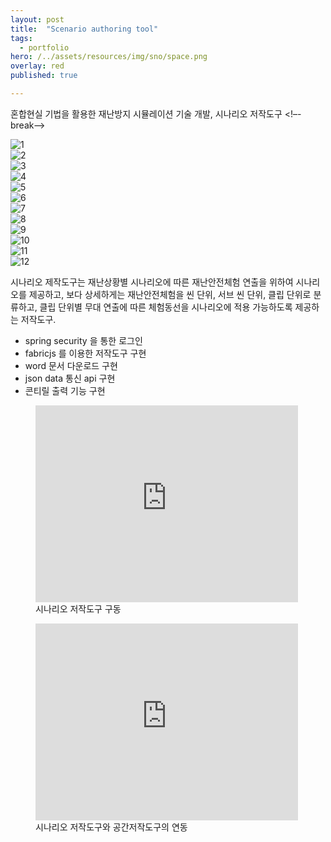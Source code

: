 ```yaml
---
layout: post
title:  "Scenario authoring tool"
tags:
  - portfolio
hero: /../assets/resources/img/sno/space.png
overlay: red
published: true

---
```

혼합현실 기법을 활용한 재난방지 시뮬레이션 기술 개발, 시나리오 저작도구
<!–-break-–>
<div class="swiper-container">
    <div class="swiper-wrapper">
      	<div class="swiper-slide"><img src="/../assets/resources/img/sno/login.png" alt="1"></div>
	 	<div class="swiper-slide"><img src="/../assets/resources/img/sno/join.png" alt="2"></div>
	 	<div class="swiper-slide"><img src="/../assets/resources/img/sno/find.png" alt="3"></div>
	 	<div class="swiper-slide"><img src="/../assets/resources/img/sno/mode.png" alt="4"></div>
	 	<div class="swiper-slide"><img src="/../assets/resources/img/sno/new.png" alt="5"></div>
	 	<div class="swiper-slide"><img src="/../assets/resources/img/sno/make.png" alt="6"></div>
	 	<div class="swiper-slide"><img src="/../assets/resources/img/sno/login.png" alt="7"></div>
	 	<div class="swiper-slide"><img src="/../assets/resources/img/sno/space.png" alt="8"></div>
	 	<div class="swiper-slide"><img src="/../assets/resources/img/sno/conti.png" alt="9"></div>
	 	<div class="swiper-slide"><img src="/../assets/resources/img/sno/export.png" alt="10"></div>
	 	<div class="swiper-slide"><img src="/../assets/resources/img/sno/word.png" alt="11"></div>
	 	<div class="swiper-slide"><img src="/../assets/resources/img/sno/print.png" alt="12"></div>
    </div>
    <!-- Add Pagination -->
    <div class="swiper-pagination"></div>
    <!-- Add Arrows -->
    <div class="swiper-button-next"></div>
    <div class="swiper-button-prev"></div>
</div>

<link rel="stylesheet" href="/../assets/resources/lib/swiper/css/swiper.min.css">
<script src="https://code.jquery.com/jquery-1.9.1.min.js"></script>
<script src="/../assets/resources/lib/swiper/js/swiper.min.js"></script>
<script>
	$(function() {
		var swiper = new Swiper('.swiper-container', {
	    spaceBetween: 30,
	      centeredSlides: true,
	      autoplay: {
	        delay: 2500,
	        disableOnInteraction: false,
	      },
	      pagination: {
	        el: '.swiper-pagination',
	        clickable: true,
	      },
	      navigation: {
	        nextEl: '.swiper-button-next',
	        prevEl: '.swiper-button-prev',
	      },
	    });
    });
</script>

시나리오 제작도구는 재난상황별 시나리오에 따른 재난안전체험 연출을 위하여 시나리
오를 제공하고, 보다 상세하게는 재난안전체험을 씬 단위, 서브 씬 단위, 클립 단위로 분류하고, 
클립 단위별 무대 연출에 따른 체험동선을 시나리오에 적용 가능하도록 제공하는 저작도구. 

<ul>
	<li>spring security 을 통한 로그인</li>
  	<li>fabricjs 를 이용한 저작도구 구현</li>
  	<li>word 문서 다운로드 구현</li>
  	<li>json data 통신 api 구현</li>
  	<li>콘티릴 출력 기능 구현</li>
</ul>

<figure>
	<iframe width="420" height="315" src="https://www.youtube.com/embed/VwhpKXOGaqY" frameborder="0" allowfullscreen></iframe>
 	<figcaption>시나리오 저작도구 구동</figcaption>   
</figure>

<figure>
	<iframe width="420" height="315" src="https://www.youtube.com/embed/Ons3rnsqk5E" frameborder="0" allowfullscreen></iframe>
 	<figcaption>시나리오 저작도구와 공간저작도구의 연동 </figcaption>
</figure>
